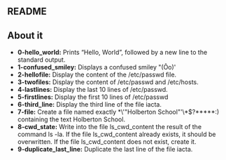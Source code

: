 ## README

## About it

- **0-hello_world:** Prints “Hello, World”, followed by a new line to the standard output.
- **1-confused_smiley:** Displays a confused smiley "(Ôo)'
- **2-hellofile:** Display the content of the /etc/passwd file.
- **3-twofiles:** Display the content of /etc/passwd and /etc/hosts.
- **4-lastlines:** Display the last 10 lines of /etc/passwd.
- **5-firstlines:** Display the first 10 lines of /etc/passwd
- **6-third_line:** Display the third line of the file iacta.
- **7-file:** Create a file named exactly \*\\'"Holberton School"\'\\*$\?\*\*\*\*\*:) containing the text Holberton School.
- **8-cwd_state:** Write into the file ls_cwd_content the result of the command ls -la. If the file ls_cwd_content already exists, it should be overwritten. If the file ls_cwd_content does not exist, create it.
- **9-duplicate_last_line:** Duplicate the last line of the file iacta.